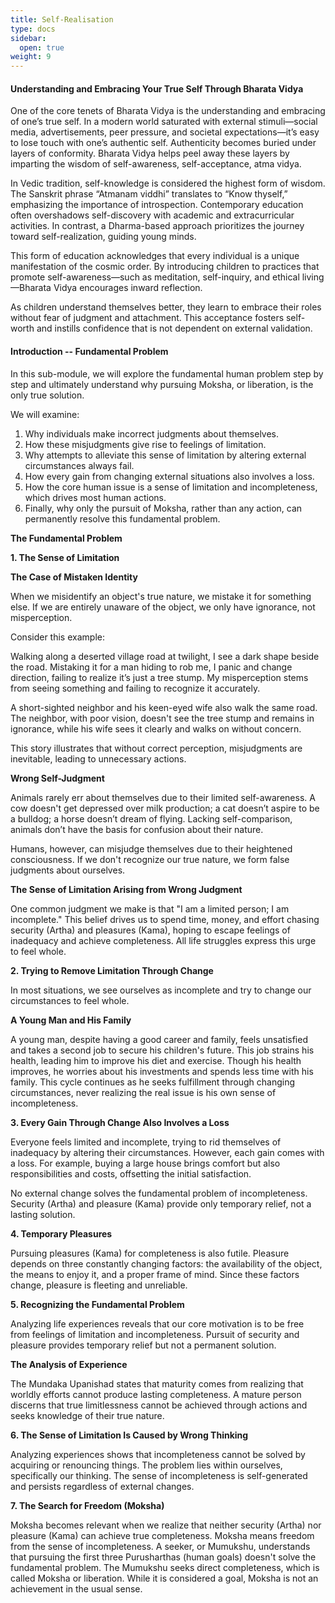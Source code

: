 ```yaml
---
title: Self-Realisation
type: docs
sidebar:
  open: true
weight: 9
---
```


#### Understanding and Embracing Your True Self Through Bharata Vidya

One of the core tenets of Bharata Vidya is the understanding and embracing of one’s true self. In a modern world saturated with external stimuli—social media, advertisements, peer pressure, and societal expectations—it’s easy to lose touch with one’s authentic self. Authenticity becomes buried under layers of conformity. Bharata Vidya helps peel away these layers by imparting the wisdom of self-awareness, self-acceptance, atma vidya.

In Vedic tradition, self-knowledge is considered the highest form of wisdom. The Sanskrit phrase “Atmanam viddhi” translates to “Know thyself,” emphasizing the importance of introspection. Contemporary education often overshadows self-discovery with academic and extracurricular activities. In contrast, a Dharma-based approach prioritizes the journey toward self-realization, guiding young minds.

This form of education acknowledges that every individual is a unique manifestation of the cosmic order. By introducing children to practices that promote self-awareness—such as meditation, self-inquiry, and ethical living—Bharata Vidya encourages inward reflection.

As children understand themselves better, they learn to embrace their roles without fear of judgment and attachment. This acceptance fosters self-worth and instills confidence that is not dependent on external validation.

#### Introduction -- Fundamental Problem

In this sub-module, we will explore the fundamental human problem step by step and ultimately understand why pursuing Moksha, or liberation, is the only true solution.

We will examine:

1. Why individuals make incorrect judgments about themselves.
2. How these misjudgments give rise to feelings of limitation.
3. Why attempts to alleviate this sense of limitation by altering external circumstances always fail.
4. How every gain from changing external situations also involves a loss.
5. How the core human issue is a sense of limitation and incompleteness, which drives most human actions.
6. Finally, why only the pursuit of Moksha, rather than any action, can permanently resolve this fundamental problem.

**The Fundamental Problem**

**1. The Sense of Limitation**

**The Case of Mistaken Identity**

When we misidentify an object's true nature, we mistake it for something else. If we are entirely unaware of the object, we only have ignorance, not misperception.

Consider this example:

Walking along a deserted village road at twilight, I see a dark shape beside the road. Mistaking it for a man hiding to rob me, I panic and change direction, failing to realize it’s just a tree stump. My misperception stems from seeing something and failing to recognize it accurately.

A short-sighted neighbor and his keen-eyed wife also walk the same road. The neighbor, with poor vision, doesn't see the tree stump and remains in ignorance, while his wife sees it clearly and walks on without concern.

This story illustrates that without correct perception, misjudgments are inevitable, leading to unnecessary actions.

**Wrong Self-Judgment**

Animals rarely err about themselves due to their limited self-awareness. A cow doesn't get depressed over milk production; a cat doesn’t aspire to be a bulldog; a horse doesn’t dream of flying. Lacking self-comparison, animals don’t have the basis for confusion about their nature.

Humans, however, can misjudge themselves due to their heightened consciousness. If we don't recognize our true nature, we form false judgments about ourselves.

**The Sense of Limitation Arising from Wrong Judgment**

One common judgment we make is that "I am a limited person; I am incomplete." This belief drives us to spend time, money, and effort chasing security (Artha) and pleasures (Kama), hoping to escape feelings of inadequacy and achieve completeness. All life struggles express this urge to feel whole.

**2. Trying to Remove Limitation Through Change**

In most situations, we see ourselves as incomplete and try to change our circumstances to feel whole.

**A Young Man and His Family**

A young man, despite having a good career and family, feels unsatisfied and takes a second job to secure his children's future. This job strains his health, leading him to improve his diet and exercise. Though his health improves, he worries about his investments and spends less time with his family. This cycle continues as he seeks fulfillment through changing circumstances, never realizing the real issue is his own sense of incompleteness.

**3. Every Gain Through Change Also Involves a Loss**

Everyone feels limited and incomplete, trying to rid themselves of inadequacy by altering their circumstances. However, each gain comes with a loss. For example, buying a large house brings comfort but also responsibilities and costs, offsetting the initial satisfaction.

No external change solves the fundamental problem of incompleteness. Security (Artha) and pleasure (Kama) provide only temporary relief, not a lasting solution.

**4. Temporary Pleasures**

Pursuing pleasures (Kama) for completeness is also futile. Pleasure depends on three constantly changing factors: the availability of the object, the means to enjoy it, and a proper frame of mind. Since these factors change, pleasure is fleeting and unreliable.

**5. Recognizing the Fundamental Problem**

Analyzing life experiences reveals that our core motivation is to be free from feelings of limitation and incompleteness. Pursuit of security and pleasure provides temporary relief but not a permanent solution.

**The Analysis of Experience**

The Mundaka Upanishad states that maturity comes from realizing that worldly efforts cannot produce lasting completeness. A mature person discerns that true limitlessness cannot be achieved through actions and seeks knowledge of their true nature.

**6. The Sense of Limitation Is Caused by Wrong Thinking**

Analyzing experiences shows that incompleteness cannot be solved by acquiring or renouncing things. The problem lies within ourselves, specifically our thinking. The sense of incompleteness is self-generated and persists regardless of external changes.

**7. The Search for Freedom (Moksha)**

Moksha becomes relevant when we realize that neither security (Artha) nor pleasure (Kama) can achieve true completeness. Moksha means freedom from the sense of incompleteness. A seeker, or Mumukshu, understands that pursuing the first three Purusharthas (human goals) doesn't solve the fundamental problem. The Mumukshu seeks direct completeness, which is called Moksha or liberation. While it is considered a goal, Moksha is not an achievement in the usual sense.